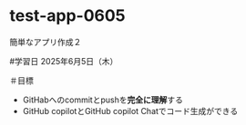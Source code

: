 # test-app-0605
簡単なアプリ作成２

#学習日
2025年6月5日（木）

＃目標
 - GitHabへのcommitとpushを**完全に理解**する
 - GitHub copilotとGitHub copilot Chatでコード生成ができる